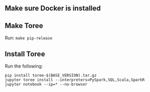 ## Make sure Docker is installed

## Make Toree
Run: `make pip-release`

## Install Toree
Run the following:
```
pip install toree-$(BASE_VERSION).tar.gz
jupyter toree install --interpreters=PySpark,SQL,Scala,SparkR
jupyter notebook --ip=* --no-browser
```

